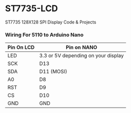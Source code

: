 # ST7735-LCD
ST7735 128X128 SPI Display Code &amp; Projects



### Wiring For 5110 to Arduino Nano
| Pin On LCD | Pin on NANO |
| ---------- |----------------|
| LED  | 3.3 or 5V depending on your display  |
| SCK  | D13 |
| SDA  | D11 (MOSI) |
| A0   | D8 |
| RST  | D9  |
| CS   | D10 |
|GND   | GND |
